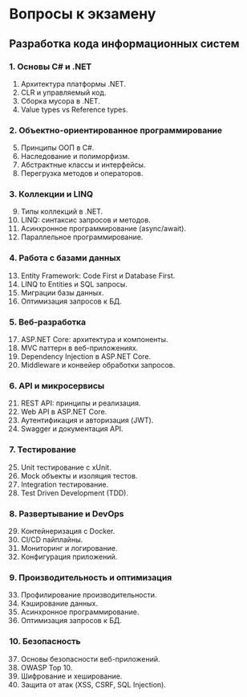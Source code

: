 # Вопросы к экзамену

## Разработка кода информационных систем

### 1. Основы C# и .NET
1. Архитектура платформы .NET.
2. CLR и управляемый код.
3. Сборка мусора в .NET.
4. Value types vs Reference types.

### 2. Объектно-ориентированное программирование
5. Принципы ООП в C#.
6. Наследование и полиморфизм.
7. Абстрактные классы и интерфейсы.
8. Перегрузка методов и операторов.

### 3. Коллекции и LINQ
9. Типы коллекций в .NET.
10. LINQ: синтаксис запросов и методов.
11. Асинхронное программирование (async/await).
12. Параллельное программирование.

### 4. Работа с базами данных
13. Entity Framework: Code First и Database First.
14. LINQ to Entities и SQL запросы.
15. Миграции базы данных.
16. Оптимизация запросов к БД.

### 5. Веб-разработка
17. ASP.NET Core: архитектура и компоненты.
18. MVC паттерн в веб-приложениях.
19. Dependency Injection в ASP.NET Core.
20. Middleware и конвейер обработки запросов.

### 6. API и микросервисы
21. REST API: принципы и реализация.
22. Web API в ASP.NET Core.
23. Аутентификация и авторизация (JWT).
24. Swagger и документация API.

### 7. Тестирование
25. Unit тестирование с xUnit.
26. Mock объекты и изоляция тестов.
27. Integration тестирование.
28. Test Driven Development (TDD).

### 8. Развертывание и DevOps
29. Контейнеризация с Docker.
30. CI/CD пайплайны.
31. Мониторинг и логирование.
32. Конфигурация приложений.

### 9. Производительность и оптимизация
33. Профилирование производительности.
34. Кэширование данных.
35. Асинхронное программирование.
36. Оптимизация запросов к БД.

### 10. Безопасность
37. Основы безопасности веб-приложений.
38. OWASP Top 10.
39. Шифрование и хеширование.
40. Защита от атак (XSS, CSRF, SQL Injection).
